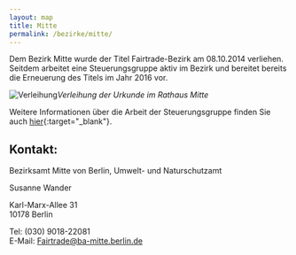 ```yaml
---
layout: map
title: Mitte
permalink: /bezirke/mitte/
---
```


Dem Bezirk Mitte wurde der Titel Fairtrade-Bezirk am 08.10.2014 verliehen. Seitdem arbeitet eine Steuerungsgruppe aktiv im Bezirk und bereitet bereits die Erneuerung des Titels im Jahr 2016 vor. 

![Verleihung]({{site.baseurl}}/images/team.jpg)_Verleihung der Urkunde im Rathaus Mitte_

Weitere Informationen über die Arbeit der Steuerungsgruppe finden Sie auch [hier](http://www.berlin.de/ba-mitte/ueber-den-bezirk/fairtrade-bezirk){:target="_blank"}.


## Kontakt: 
Bezirksamt Mitte von Berlin, Umwelt- und Naturschutzamt

Susanne Wander

Karl-Marx-Allee 31  
10178 Berlin

Tel: (030) 9018-22081  
E-Mail: [Fairtrade@ba-mitte.berlin.de](mailto:Fairtrade@ba-mitte.berlin.de)








